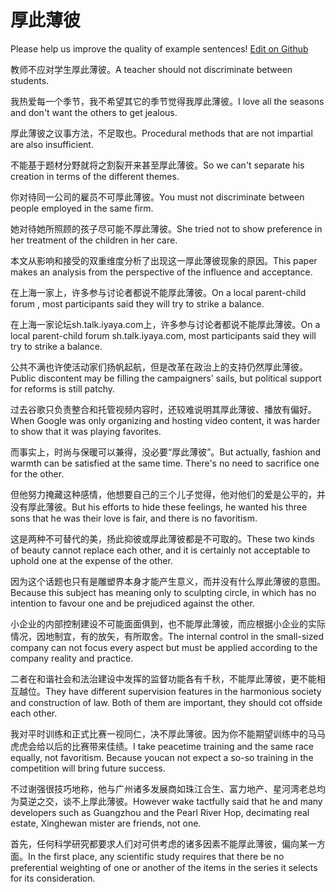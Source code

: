 # 厚此薄彼

Please help us improve the quality of example sentences! [Edit on Github](https://github.com/jiyushe/jiyu-example-sentence-source/blob/main/chinese/houcibobi.md)

<p><span class="chinese">教师不应对学生厚此薄彼。</span><span class="english">A teacher should not discriminate between students.</span></p>

<p><span class="chinese">我热爱每一个季节，我不希望其它的季节觉得我厚此薄彼。</span><span class="english">I love all the seasons and don't want the others to get jealous.</span></p>

<p><span class="chinese">厚此薄彼之议事方法，不足取也。</span><span class="english">Procedural methods that are not impartial are also insufficient.</span></p>

<p><span class="chinese">不能基于题材分野就将之割裂开来甚至厚此薄彼。</span><span class="english">So we can't separate his creation in terms of the different themes.</span></p>

<p><span class="chinese">你对待同一公司的雇员不可厚此薄彼。</span><span class="english">You must not discriminate between people employed in the same firm.</span></p>

<p><span class="chinese">她对待她所照顾的孩子尽可能不厚此薄彼。</span><span class="english">She tried not to show preference in her treatment of the children in her care.</span></p>

<p><span class="chinese">本文从影响和接受的双重维度分析了出现这一厚此薄彼现象的原因。</span><span class="english">This paper makes an analysis from the perspective of the influence and acceptance.</span></p>

<p><span class="chinese">在上海一家上，许多参与讨论者都说不能厚此薄彼。</span><span class="english">On a local parent-child forum , most participants said they will try to strike a balance.</span></p>

<p><span class="chinese">在上海一家论坛sh.talk.iyaya.com上，许多参与讨论者都说不能厚此薄彼。</span><span class="english">On a local parent-child forum sh.talk.iyaya.com, most participants said they will try to strike a balance.</span></p>

<p><span class="chinese">公共不满也许使活动家们扬帆起航，但是改革在政治上的支持仍然厚此薄彼。</span><span class="english">Public discontent may be filling the campaigners' sails, but political support for reforms is still patchy.</span></p>

<p><span class="chinese">过去谷歌只负责整合和托管视频内容时，还较难说明其厚此薄彼、播放有偏好。</span><span class="english">When Google was only organizing and hosting video content, it was harder to show that it was playing favorites.</span></p>

<p><span class="chinese">而事实上，时尚与保暖可以兼得，没必要“厚此薄彼”。</span><span class="english">But actually, fashion and warmth can be satisfied at the same time. There's no need to sacrifice one for the other.</span></p>

<p><span class="chinese">但他努力掩藏这种感情，他想要自己的三个儿子觉得，他对他们的爱是公平的，并没有厚此薄彼。</span><span class="english">But his efforts to hide these feelings, he wanted his three sons that he was their love is fair, and there is no favoritism.</span></p>

<p><span class="chinese">这是两种不可替代的美，扬此抑彼或厚此薄彼都是不可取的。</span><span class="english">These two kinds of beauty cannot replace each other, and it is certainly not acceptable to uphold one at the expense of the other.</span></p>

<p><span class="chinese">因为这个话题也只有是雕塑界本身才能产生意义，而并没有什么厚此薄彼的意图。</span><span class="english">Because this subject has meaning only to sculpting circle, in which has no intention to favour one and be prejudiced against the other.</span></p>

<p><span class="chinese">小企业的内部控制建设不可能面面俱到，也不能厚此薄彼，而应根据小企业的实际情况，因地制宜，有的放矢，有所取舍。</span><span class="english">The internal control in the small-sized company can not focus every aspect but must be applied according to the company reality and practice.</span></p>

<p><span class="chinese">二者在和谐社会和法治建设中发挥的监督功能各有千秋，不能厚此薄彼，更不能相互越位。</span><span class="english">They have different supervision features in the harmonious society and construction of law. Both of them are important, they should cot offside each other.</span></p>

<p><span class="chinese">我对平时训练和正式比赛一视同仁，决不厚此薄彼。因为你不能期望训练中的马马虎虎会给以后的比赛带来佳绩。</span><span class="english">I take peacetime training and the same race equally, not favoritism. Because youcan not expect a so-so training in the competition will bring future success.</span></p>

<p><span class="chinese">不过谢强很技巧地称，他与广州诸多发展商如珠江合生、富力地产、星河湾老总均为莫逆之交，谈不上厚此薄彼。</span><span class="english">However wake tactfully said that he and many developers such as Guangzhou and the Pearl River Hop, decimating real estate, Xinghewan mister are friends, not one.</span></p>

<p><span class="chinese">首先，任何科学研究都要求人们对可供考虑的诸多因素不能厚此薄彼，偏向某一方面。</span><span class="english">In the first place, any scientific study requires that there be no preferential weighting of one or another of the items in the series it selects for its consideration.</span></p>

